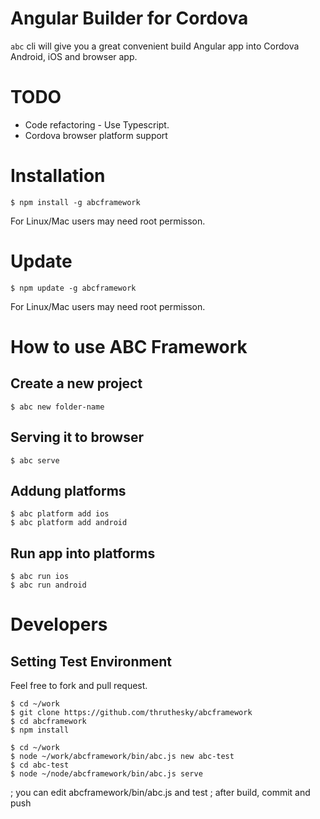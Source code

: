 # Angular Builder for Cordova

`abc` cli will give you a great convenient  build Angular app into Cordova Android, iOS and browser app.



# TODO

* Code refactoring - Use Typescript.
* Cordova browser platform support


# Installation

````
$ npm install -g abcframework
````
For Linux/Mac users may need root permisson.

# Update

````
$ npm update -g abcframework
````
For Linux/Mac users may need root permisson.



# How to use ABC Framework

## Create a new project

````
$ abc new folder-name
````

## Serving it to browser

````
$ abc serve
````

## Addung platforms

````
$ abc platform add ios
$ abc platform add android
````

## Run app into platforms

````
$ abc run ios
$ abc run android
````









# Developers

## Setting Test Environment

Feel free to fork and pull request.

````
$ cd ~/work
$ git clone https://github.com/thruthesky/abcframework
$ cd abcframework
$ npm install

$ cd ~/work
$ node ~/work/abcframework/bin/abc.js new abc-test
$ cd abc-test
$ node ~/node/abcframework/bin/abc.js serve
````

; you can edit abcframework/bin/abc.js and test
; after build, commit and push

